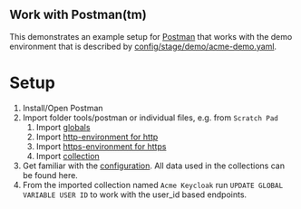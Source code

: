 Work with Postman(tm)
--- 

This demonstrates an example setup for [Postman](https://www.postman.com/) that works with the demo environment that is
described by [config/stage/demo/acme-demo.yaml](config/stage/demo/acme-demo.yaml).

# Setup

1. Install/Open Postman
2. Import folder tools/postman or individual files, e.g. from `Scratch Pad` 
   1. Import [globals](acme.postman_globals.json)
   2. Import [http-environment for http](acme.postman_environment_http.json)
   3. Import [https-environment for https](acme.postman_environment_https.json)
   4. Import [collection](acme.postman_collection.json) 
3. Get familiar with the [configuration](config/stage/dev/acme-demo.yaml). 
   All data used in the collections can be found here. 
4. From the imported collection named `Acme Keycloak` run `UPDATE GLOBAL VARIABLE USER ID` to work with the user_id based endpoints. 
   